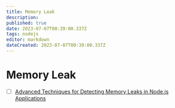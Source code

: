 ```yaml
---
title: Memory Leak
description: 
published: true
date: 2023-07-07T00:39:00.337Z
tags: nodejs
editor: markdown
dateCreated: 2023-07-07T00:39:00.337Z
---
```


# Memory Leak
- [ ] [Advanced Techniques for Detecting Memory Leaks in Node.js Applications](https://medium.com/@london.lingo.01/advanced-techniques-for-detecting-memory-leaks-in-node-js-applications-6169995ff729)